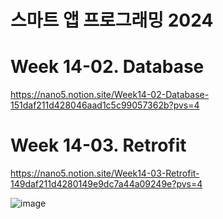 # 스마트 앱 프로그래밍 2024

# Week 14-02. Database

https://nano5.notion.site/Week14-02-Database-151daf211d428046aad1c5c99057362b?pvs=4

# Week 14-03. Retrofit

https://nano5.notion.site/Week14-03-Retrofit-149daf211d4280149e9dc7a44a09249e?pvs=4

![image](https://github.com/user-attachments/assets/65256b3c-87cb-4ad7-84bc-d877020d5d48)
